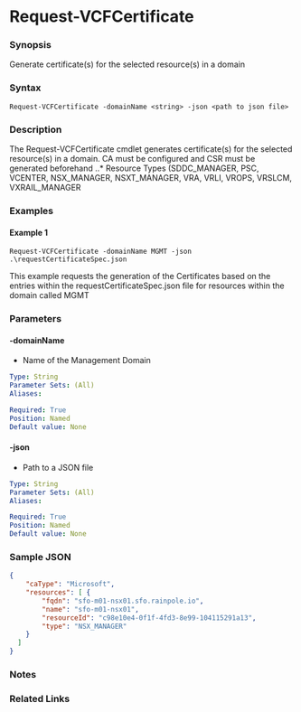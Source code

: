 # Request-VCFCertificate

### Synopsis
Generate certificate(s) for the selected resource(s) in a domain

### Syntax
```
Request-VCFCertificate -domainName <string> -json <path to json file>
```

### Description
The Request-VCFCertificate cmdlet generates certificate(s) for the selected resource(s) in a domain.
CA must be configured and CSR must be generated beforehand
..* Resource Types (SDDC_MANAGER, PSC, VCENTER, NSX_MANAGER, NSXT_MANAGER, VRA, VRLI, VROPS, VRSLCM, VXRAIL_MANAGER

### Examples
#### Example 1
```
Request-VCFCertificate -domainName MGMT -json .\requestCertificateSpec.json
```
This example requests the generation of the Certificates based on the entries within the requestCertificateSpec.json file for resources within the domain called MGMT

### Parameters

#### -domainName
- Name of the Management Domain

```yaml
Type: String
Parameter Sets: (All)
Aliases:

Required: True
Position: Named
Default value: None
```

#### -json
- Path to a JSON file

```yaml
Type: String
Parameter Sets: (All)
Aliases:

Required: True
Position: Named
Default value: None
```

### Sample JSON
```json
{
    "caType": "Microsoft",
    "resources": [ {
        "fqdn": "sfo-m01-nsx01.sfo.rainpole.io",
        "name": "sfo-m01-nsx01",
        "resourceId": "c98e10e4-0f1f-4fd3-8e99-104115291a13",
        "type": "NSX_MANAGER"
    }
  ]
}
```

### Notes

### Related Links
